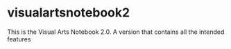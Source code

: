 # visualartsnotebook2
This is the Visual Arts Notebook 2.0. A version that contains all the intended features 
